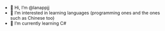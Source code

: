 - 👋 Hi, I’m @lanappjj
- 👀 I’m interested in learning languages (programming ones and the ones such as Chinese too)
- 🌱 I’m currently learning C#

<!---
lanappjj/lanappjj is a ✨ special ✨ repository because its `README.md` (this file) appears on your GitHub profile.
You can click the Preview link to take a look at your changes.
--->
